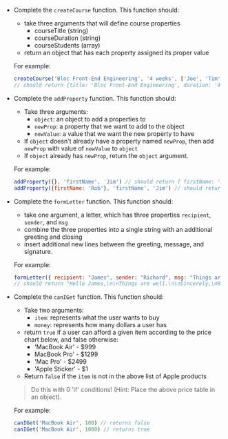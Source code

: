 - Complete the `createCourse` function. This function should:
    - take three arguments that will define course properties
        - courseTitle (string)
        - courseDuration (string)
        - courseStudents (array)
    - return an object that has each property assigned its proper value

    For example:
    ```javascript
    createCourse('Bloc Front-End Engineering', '4 weeks', ['Joe', 'Tim', 'Rob'])
    // should return {title: 'Bloc Front-End Engineering', duration: '4 weeks', students: ['Joe', 'Tim', 'Rob']}
    ```

- Complete the `addProperty` function. This function should:
    - Take three arguments:
        - `object`: an object to add a properties to
        - `newProp`: a property that we want to add to the object
        - `newValue`: a value that we want the new property to have
    - If `object` doesn't already have a property named `newProp`, then add `newProp` with value of `newValue` to `object`
    - If `object` already has `newProp`, return the `object` argument.

    For example:
    ```javascript
    addProperty({}, 'firstName', 'Jim') // should return { firstName: 'Jim' }
    addProperty({firstName: 'Rob'}, 'firstName', 'Jim') // should return {firstName: 'Rob'}
    ```

- Complete the `formLetter` function. This function should:
    - take one argument, a letter, which has three properties `recipient`, `sender`, and `msg`
    - combine the three properties into a single string with an additional greeting and closing
    - insert additional new lines between the greeting, message, and signature.

    For example:
    
    ```javascript
    formLetter({ recipient: "James", sender: "Richard", msg: "Things are well." }) 
    // should return "Hello James,\n\nThings are well.\n\nSincerely,\nRichard"
    ```

- Complete the `canIGet` function. This function should:
    - Take two arguments:
        - `item`: represents what the user wants to buy
        - `money`: represents how many dollars a user has
    - return `true` if a user can afford a given item according to the price chart below, and false otherwise:
        - 'MacBook Air' - $999
        - MacBook Pro' - $1299
        - 'Mac Pro' - $2499
        - 'Apple Sticker' - $1
    - Return `false` if the `item` is not in the above list of Apple products

    > Do this with 0 'if' conditions! (Hint: Place the above price table in an object).
    
    For example:
    
    ```javascript
    canIGet('MacBook Air', 100) // returns false
    canIGet('MacBook Air', 1000) // returns true
    ```
